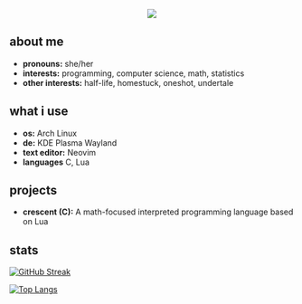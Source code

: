 <p align="center">
    <img src="https://github.com/mochji/mochji/assets/117334318/36190986-20fb-4029-a4cd-cef161ad9358">
</p>


## about me

- **pronouns:** she/her
- **interests:** programming, computer science, math, statistics
- **other interests:** half-life, homestuck, oneshot, undertale

## what i use

- **os:** Arch Linux
- **de:** KDE Plasma Wayland
- **text editor:** Neovim
- **languages** C, Lua

## projects

- **crescent (C):** A math-focused interpreted programming language based on Lua

## stats

[![GitHub Streak](https://github-readme-streak-stats.herokuapp.com?user=mochji&theme=highcontrast)](https://git.io/streak-stats)

[![Top Langs](https://github-readme-stats.vercel.app/api/top-langs/?username=mochji&layout=compact&theme=vision-friendly-dark)](https://github.com/anuraghazra/github-readme-stats)
